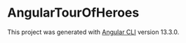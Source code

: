 # AngularTourOfHeroes

This project was generated with [Angular CLI](https://github.com/angular/angular-cli) version 13.3.0.

